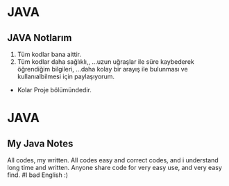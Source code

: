 # JAVA
## JAVA Notlarım

1. Tüm kodlar bana aittir.
2. Tüm kodlar daha sağlıklı,,
...uzun uğraşlar ile süre kaybederek öğrendiğim bilgileri,
...daha kolay bir arayış ile bulunması ve kullanıalbilmesi için paylaşıyorum.

+ Kolar Proje bölümündedir.

# JAVA
## My Java Notes

All codes, my written.
All codes easy and correct codes, and i understand long time and written.
Anyone share code for very easy use, and very easy find.
#I bad English :)

